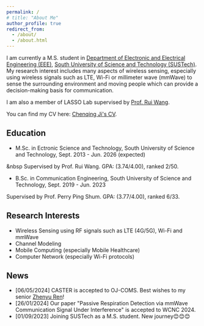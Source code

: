 ```yaml
---
permalink: /
# title: "About Me"
author_profile: true
redirect_from:
  - /about/
  - /about.html
---
```


I am currently a M.S. student in [Department of Electronic and Electrical Engineering (EEE)](https://eee.sustech.edu.cn/), [South University of Science and Technology (SUSTech)](https://www.sustech.edu.cn/). My research interest includes many aspects of wireless sensing, especially using wireless signals such as LTE, Wi-Fi or millimeter wave (mmWave) to sense the surrounding environment and moving people which can provide a decision-making basis for communication.

I am also a member of LASSO Lab supervised by [Prof. Rui Wang](http://lasso.eee.sustech.edu.cn/).

You can find my CV here: [Chenqing Ji's CV](../assets/Curriculum_Vitae.pdf).

## Education
- M.Sc. in Ectronic Science and Technology, South University of Science and Technology, Sept. 2013 - Jun. 2026 (expected)

&nbsp Supervised by Prof. Rui Wang. GPA: (3.74/4.00), ranked 2/50.

- B.Sc. in Communication Engineering, South University of Science and Technology, Sept. 2019 - Jun. 2023

Supervised by Prof. Perry Ping Shum. GPA: (3.77/4.00), ranked 6/33.

## Research Interests
- Wireless Sensing using RF signals such as LTE (4G/5G), Wi-Fi and mmWave
- Channel Modeling
- Mobile Computing (especially Mobile Healthcare)
- Computer Network (especially Wi-Fi protocols)

## News
- [06/05/2024] CASTER is accepted to OJ-COMS. Best wishes to my senior [Zhenyu Ren](https://renzhenyu.site/)!
- [26/01/2024] Our paper "Passive Respiration Detection via mmWave Communication Signal Under Interference" is accepted to WCNC 2024.
- [01/09/2023] Joining SUSTech as a M.S. student. New journey😊😊😊
